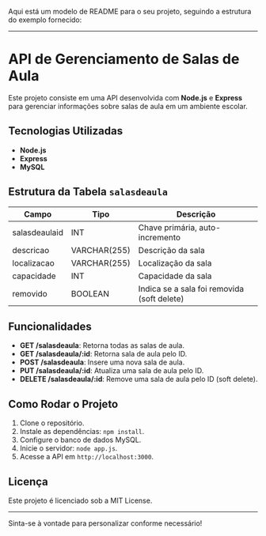 Aqui está um modelo de README para o seu projeto, seguindo a estrutura do exemplo fornecido:

---

# API de Gerenciamento de Salas de Aula

Este projeto consiste em uma API desenvolvida com **Node.js** e **Express** para gerenciar informações sobre salas de aula em um ambiente escolar.

## Tecnologias Utilizadas

- **Node.js**
- **Express**
- **MySQL**

## Estrutura da Tabela `salasdeaula`

| Campo           | Tipo         | Descrição                                        |
|-----------------|--------------|--------------------------------------------------|
| salasdeaulaid   | INT          | Chave primária, auto-incremento                  |
| descricao       | VARCHAR(255) | Descrição da sala                                |
| localizacao     | VARCHAR(255) | Localização da sala                              |
| capacidade      | INT          | Capacidade da sala                               |
| removido        | BOOLEAN      | Indica se a sala foi removida (soft delete)     |

## Funcionalidades

- **GET /salasdeaula**: Retorna todas as salas de aula.
- **GET /salasdeaula/:id**: Retorna sala de aula pelo ID.
- **POST /salasdeaula**: Insere uma nova sala de aula.
- **PUT /salasdeaula/:id**: Atualiza uma sala de aula pelo ID.
- **DELETE /salasdeaula/:id**: Remove uma sala de aula pelo ID (soft delete).

## Como Rodar o Projeto

1. Clone o repositório.
2. Instale as dependências: `npm install`.
3. Configure o banco de dados MySQL.
4. Inicie o servidor: `node app.js`.
5. Acesse a API em `http://localhost:3000`.

## Licença

Este projeto é licenciado sob a MIT License.

---

Sinta-se à vontade para personalizar conforme necessário!
